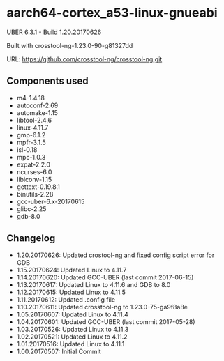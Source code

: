 # aarch64-cortex_a53-linux-gnueabi

UBER 6.3.1 - Build 1.20.20170626


Built with crosstool-ng-1.23.0-90-g81327dd

URL: https://github.com/crosstool-ng/crosstool-ng.git

## Components used

- m4-1.4.18
- autoconf-2.69
- automake-1.15
- libtool-2.4.6
- linux-4.11.7
- gmp-6.1.2
- mpfr-3.1.5
- isl-0.18
- mpc-1.0.3
- expat-2.2.0
- ncurses-6.0
- libiconv-1.15
- gettext-0.19.8.1
- binutils-2.28
- gcc-uber-6.x-20170615
- glibc-2.25
- gdb-8.0

## Changelog

- 1.20.20170626: Updated crostool-ng and fixed config script error for GDB
- 1.15.20170624: Updated Linux to 4.11.7
- 1.14.20170620: Updated GCC-UBER (last commit 2017-06-15)
- 1.13.20170617: Updated Linux to 4.11.6 and GDB to 8.0
- 1.12.20170615: Updated Linux to 4.11.5
- 1.11.20170612: Updated .config file
- 1.10.20170611: Updated crosstool-ng to 1.23.0-75-ga9f8a8e
- 1.05.20170607: Updated Linux to 4.11.4
- 1.04.20170601: Updated GCC-UBER (last commit 2017-05-28)
- 1.03.20170526: Updated Linux to 4.11.3
- 1.02.20170521: Updated Linux to 4.11.2
- 1.01.20170516: Updated Linux to 4.11.1
- 1.00.20170507: Initial Commit

